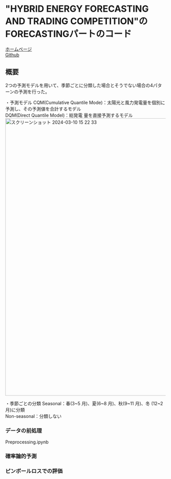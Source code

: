 # "HYBRID ENERGY FORECASTING AND TRADING COMPETITION"のFORECASTINGパートのコード
[ホームページ](https://ieee-dataport.org/competitions/hybrid-energy-forecasting-and-trading-competition#files)  
[Github](https://github.com/jbrowell/HEFTcom24)  

## 概要
2つの予測モデルを用いて、季節ごとに分類した場合とそうでない場合の4パターンの予測を行った。  

・予測モデル
CQM(Cumulative Quantile Mode)：太陽光と風力発電量を個別に予測し、その予測値を合計するモデル    
DQM(Direct Quantile Model)：総発電 量を直接予測するモデル   
<img width="872" alt="スクリーンショット 2024-03-10 15 22 33" src="https://github.com/naruchoo/local_competition/assets/130206918/e84f0f0c-5705-44e4-a6ec-bce980d23a25">  

・季節ごとの分類
Seasonal：春(3~5 月)、夏(6~8 月)、秋(9~11 月)、冬 (12~2 月)に分類  
Non-seasonal：分類しない  


### データの前処理
Preprocessing.ipynb

### 確率論的予測


### ピンボールロスでの評価
